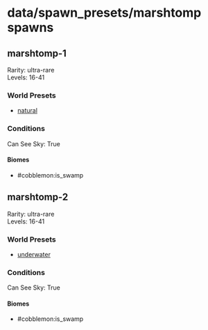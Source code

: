 # data/spawn_presets/marshtomp spawns  
  
## marshtomp-1  
Rarity: ultra-rare  
Levels: 16-41  
  
### World Presets  
* [natural](/data/spawn_data/natural.md)  
  
### Conditions  
Can See Sky: True  
  
#### Biomes  
  * #cobblemon:is_swamp
  
  
## marshtomp-2  
Rarity: ultra-rare  
Levels: 16-41  
  
### World Presets  
* [underwater](/data/spawn_data/underwater.md)  
  
### Conditions  
Can See Sky: True  
  
#### Biomes  
  * #cobblemon:is_swamp
  
